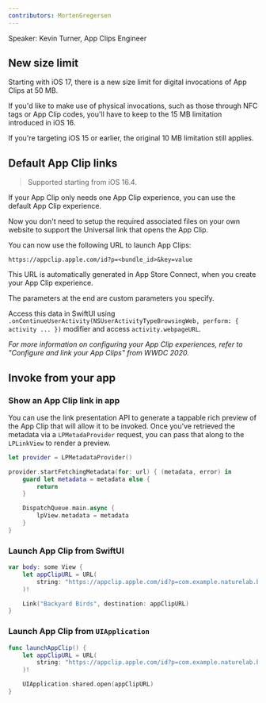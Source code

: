 ```yaml
---
contributors: MortenGregersen
---
```


Speaker: Kevin Turner, App Clips Engineer

## New size limit

Starting with iOS 17, there is a new size limit for digital invocations of App Clips at 50 MB.

If you'd like to make use of physical invocations, such as those through NFC tags or App Clip codes, you'll have to keep to the 15 MB limitation introduced in iOS 16.

If you're targeting iOS 15 or earlier, the original 10 MB limitation still applies.

## Default App Clip links

> Supported starting from iOS 16.4.

If your App Clip only needs one App Clip experience, you can use the default App Clip experience.

Now you don't need to setup the required associated files on your own website to support the Universal link that opens the App Clip.

You can now use the following URL to launch App Clips:

`https://appclip.apple.com/id?p=<bundle_id>&key=value`

This URL is automatically generated in App Store Connect, when you create your App Clip experience.

The parameters at the end are custom parameters you specify.

Access this data in SwiftUI using `.onContinueUserActivity(NSUserActivityTypeBrowsingWeb, perform: { activity ... })` modifier and access `activity.webpageURL`.

*For more information on configuring your App Clip experiences, refer to "Configure and link your App Clips" from WWDC 2020.*

## Invoke from your app

### Show an App Clip link in app

You can use the link presentation API to generate a tappable rich preview of the App Clip that will allow it to be invoked. Once you've retrieved the metadata via a `LPMetadaProvider` request, you can pass that along to the `LPLinkView` to render a preview.

```swift
let provider = LPMetadataProvider()

provider.startFetchingMetadata(for: url) { (metadata, error) in
    guard let metadata = metadata else {
        return
    }

    DispatchQueue.main.async {
        lpView.metadata = metadata
    }
}
```

### Launch App Clip from SwiftUI

```swift
var body: some View {
    let appClipURL = URL(
        string: "https://appclip.apple.com/id?p=com.example.naturelab.backyardbirds.Clip"
    )!

    Link("Backyard Birds", destination: appClipURL)
}
```

### Launch App Clip from `UIApplication`

```swift
func launchAppClip() {
    let appClipURL = URL(
        string: "https://appclip.apple.com/id?p=com.example.naturelab.backyardbirds.Clip"
    )!

    UIApplication.shared.open(appClipURL)
}
```

